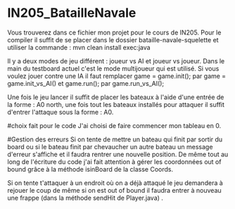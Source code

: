 # IN205_BatailleNavale

Vous trouverez dans ce fichier mon projet pour le cours de IN205. 
Pour le compiler il suffit de se placer dans le dossier bataille-navale-squelette et utiliser la commande :  mvn clean install exec:java 


Il y a deux modes de jeu différent : joueur vs AI et joueur vs joueur. Dans le main du testboard actuel c'est le mode multijoueur qui est utilisé. Si vous voulez jouer contre une IA
il faut remplacer game = game.init(); par game = game.init_vs_AI() et game.run(); par game.run_vs_AI();


Une fois le jeu lancer il suffit de placer les bateaux à l'aide d'une entrée de la forme  : A0 north, une fois tout les bateaux installés pour attaquer il suffit d'entrer l'attaque
sous la forme : A0.

#choix fait pour le code
J'ai choisi de faire commencer mon tableau en 0. 

#Gestion des erreurs 
Si on tente de mettre un bateau qui finit par sortir du board ou si le bateau finit par chevaucher un autre bateau un message d'erreur s'affiche et il faudra rentrer une nouvelle position. De même tout au long de l'écriture du code j'ai fait attention à gérer les coordonnées out of bound grâce à la méthode isinBoard de la classe Coords.

Si on tente t'attaquer à un endroit où on a déjà attaqué le jeu demandera à rejouer le coup de même si on est out of bound il faudra entrer à nouveau une frappe (dans la méthode sendHit de Player.java) . 
